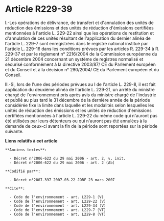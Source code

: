 # Article R229-39

I.-Les opérations de délivrance, de transfert et d'annulation des unités de réduction des émissions et des unités de
réduction d'émissions certifiées mentionnées à l'article L. 229-22 ainsi que les opérations de restitution et d'annulation de
ces unités résultant de l'application du dernier alinéa de l'article L. 229-7 sont enregistrées dans le registre national
institué par l'article L. 229-16 dans les conditions prévues par les articles R. 229-34 à R. 229-37 et par le règlement n°
2216/2004 de la Commission européenne du 21 décembre 2004 concernant un système de registres normalisé et sécurisé
conformément à la directive 2003/87/ CE du Parlement européen et du Conseil et à la décision n° 280/2004/ CE du Parlement
européen et du Conseil. 

II.-Si, lors de l'une des périodes prévues au I de l'article L. 229-8, il est fait application du deuxième alinéa de
l'article L. 229-21, un arrêté du ministre chargé de l'environnement pris après avis du ministre chargé de l'industrie et
publié au plus tard le 31 décembre de la dernière année de la période considérée fixe la limite dans laquelle et les
modalités selon lesquelles les unités de réduction des émissions et les unités de réduction d'émissions certifiées
mentionnées à l'article L. 229-22 du même code qui n'auront pas été utilisées par leurs détenteurs ou qui n'auront pas été
annulées à la demande de ceux-ci avant la fin de la période sont reportées sur la période suivante.

**Liens relatifs à cet article**

	**Anciens textes**:

	  - Décret n°2006-622 du 29 mai 2006 - art. 2, v. init.
	  - Décret n°2006-622 du 29 mai 2006 - art. 2 (Ab)

	**Codifié par**:

	  - Décret n°2007-397 2007-03-22 JORF 23 mars 2007

	**Cite**:

	  - Code de l'environnement - art. L229-1 (V)
	  - Code de l'environnement - art. L229-22 (V)
	  - Code de l'environnement - art. L229-34 (V)
	  - Code de l'environnement - art. L229-7 (VT)
	  - Code de l'environnement - art. L229-8 (VT)
